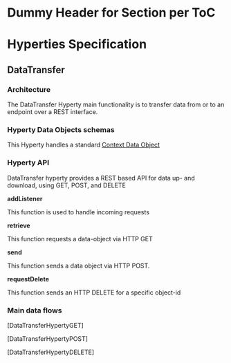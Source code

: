 Dummy Header for Section per ToC
================================

Hyperties Specification
=======================

DataTransfer
-------------------

### Architecture

The DataTransfer Hyperty main functionality is to transfer data from or to an endpoint over a REST interface.

### Hyperty Data Objects schemas

This Hyperty handles a standard [Context Data Object](https://github.com/reTHINK-project/architecture/tree/master/docs/datamodel/context)

### Hyperty API

DataTransfer hyperty provides a REST based API for data up- and download, using GET, POST, and DELETE

**addListener**

This function is used to handle incoming requests

**retrieve**

This function requests a data-object via HTTP GET

**send**

This function sends a data object via HTTP POST.

**requestDelete**

This function sends an HTTP DELETE for a specific object-id

### Main data flows

[DataTransferHypertyGET]

[DataTransferHypertyPOST]

[DataTransferHypertyDELETE]
